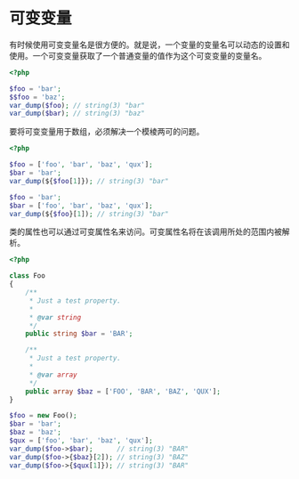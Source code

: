 # 可变变量

有时候使用可变变量名是很方便的。就是说，一个变量的变量名可以动态的设置和使用。一个可变变量获取了一个普通变量的值作为这个可变变量的变量名。

```php
<?php

$foo = 'bar';
$$foo = 'baz';
var_dump($foo); // string(3) "bar"
var_dump($bar); // string(3) "baz"

```

要将可变变量用于数组，必须解决一个模棱两可的问题。

```php
<?php

$foo = ['foo', 'bar', 'baz', 'qux'];
$bar = 'bar';
var_dump(${$foo[1]}); // string(3) "bar"

$foo = 'bar';
$bar = ['foo', 'bar', 'baz', 'qux'];
var_dump(${$foo}[1]); // string(3) "bar"

```

类的属性也可以通过可变属性名来访问。可变属性名将在该调用所处的范围内被解析。

```php
<?php

class Foo
{
    /**
     * Just a test property.
     *
     * @var string
     */
    public string $bar = 'BAR';

    /**
     * Just a test property.
     *
     * @var array
     */
    public array $baz = ['FOO', 'BAR', 'BAZ', 'QUX'];
}

$foo = new Foo();
$bar = 'bar';
$baz = 'baz';
$qux = ['foo', 'bar', 'baz', 'qux'];
var_dump($foo->$bar);      // string(3) "BAR"
var_dump($foo->{$baz}[2]); // string(3) "BAZ"
var_dump($foo->{$qux[1]}); // string(3) "BAR"

```

